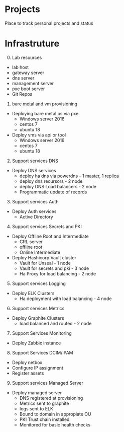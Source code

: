# Projects
Place to track personal projects and status

# Infrastruture
0. Lab resources
- lab host
- gateway server
- dns server
- management server
- pxe boot server
- Git Repos
1. bare metal and vm provisioning 
- Deploying bare metal os via pxe
  * Windows server 2016
  * centos 7
  * ubuntu 18
- Deploy vms via api or tool
  * Windows server 2016
  * centos 7
  * ubuntu 18
2. Support services DNS
- Deploy DNS services
  * deploy ha dns via powerdns - 1 master, 1 replica
  * deploy dns recursors - 2 node
  * deploy DNS Load balancers - 2 node
  * Programmatic update of records
3. Support services Auth
- Deploy Auth services
  * Active Directory
4. Support services Secrets and PKI
- Deploy Offline Root and Intermediate
  * CRL server
  * offline root
  * Online Intermediate
- Deploy Hashicorp Vault cluster
  * Vault for Unseal - 1 node
  * Vault for secrets and pki - 3 node
  * Ha Proxy for load balancing - 2 node
5. Support services Logging
- Deploy ELK Clusters
  * Ha deployment with load balancing - 4 node
6. Support services Metrics
- Deploy Graphite Clusters
  * load balanced and routed - 2 node
7. Support Services Monitoring
- Deploy Zabbix instance
8. Support Services DCIM/IPAM
- Deploy netbox
- Configure IP assignment
- Register assets
9. Support services Managed Server
- Deploy managed server
  * DNS registered at provisioning
  * Metrics sent to graphite
  * logs sent to ELK
  * Bound to domain in appropiate OU
  * PKI Trust chain installed
  * Monitored for basic health checks
